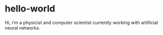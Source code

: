 # hello-world
Hi, i'm a physicist and computer scientist currently working with artificial neural networks.
